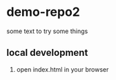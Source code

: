 # demo-repo2        

some text to try some things

## local development

1. open index.html in your browser